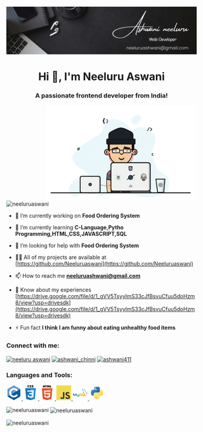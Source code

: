![logo](https://github.com/Neeluruaswani/Neeluruaswani/blob/main/aswani1.jpg?raw=true)
<h1 align="center">Hi 👋, I'm Neeluru Aswani</h1>
<h3 align="center">A passionate frontend developer from India!</h3>
<img align="right" alt="Coding"width="400" src="computer.gif">

<p align="left"> <img src="https://komarev.com/ghpvc/?username=neeluruaswani&label=Profile%20views&color=0e75b6&style=flat" alt="neeluruaswani" /> </p>

- 🔭 I’m currently working on **Food Ordering System**

- 🌱 I’m currently learning **C-Language,Pytho Programming,HTML,CSS,JAVASCRIPT,SQL**

- 🤝 I’m looking for help with **Food Ordering System**

- 👨‍💻 All of my projects are available at [https://github.com/Neeluruaswani](https://github.com/Neeluruaswani)

- 📫 How to reach me **neeluruashwani@gmail.com**

- 📄 Know about my experiences [https://drive.google.com/file/d/1_gVV5TsyyImS33cJfBsvuCfuu5doHzm8/view?usp=drivesdk](https://drive.google.com/file/d/1_gVV5TsyyImS33cJfBsvuCfuu5doHzm8/view?usp=drivesdk)

- ⚡ Fun fact **I think I am funny about eating unhealthy food items**

<h3 align="left">Connect with me:</h3>
<p align="left">
<a href="https://linkedin.com/in/neeluru aswani" target="blank"><img align="center" src="https://raw.githubusercontent.com/rahuldkjain/github-profile-readme-generator/master/src/images/icons/Social/linked-in-alt.svg" alt="neeluru aswani" height="30" width="40" /></a>
<a href="https://instagram.com/ashwani_chinni" target="blank"><img align="center" src="https://raw.githubusercontent.com/rahuldkjain/github-profile-readme-generator/master/src/images/icons/Social/instagram.svg" alt="ashwani_chinni" height="30" width="40" /></a>
<a href="https://www.codechef.com/users/ashwani411" target="blank"><img align="center" src="https://cdn.jsdelivr.net/npm/simple-icons@3.1.0/icons/codechef.svg" alt="ashwani411" height="30" width="40" /></a>
</p>

<h3 align="left">Languages and Tools:</h3>
<p align="left"> <a href="https://www.cprogramming.com/" target="_blank" rel="noreferrer"> <img src="https://raw.githubusercontent.com/devicons/devicon/master/icons/c/c-original.svg" alt="c" width="40" height="40"/> </a> <a href="https://www.w3schools.com/css/" target="_blank" rel="noreferrer"> <img src="https://raw.githubusercontent.com/devicons/devicon/master/icons/css3/css3-original-wordmark.svg" alt="css3" width="40" height="40"/> </a> <a href="https://www.w3.org/html/" target="_blank" rel="noreferrer"> <img src="https://raw.githubusercontent.com/devicons/devicon/master/icons/html5/html5-original-wordmark.svg" alt="html5" width="40" height="40"/> </a> <a href="https://developer.mozilla.org/en-US/docs/Web/JavaScript" target="_blank" rel="noreferrer"> <img src="https://raw.githubusercontent.com/devicons/devicon/master/icons/javascript/javascript-original.svg" alt="javascript" width="40" height="40"/> </a> <a href="https://www.mysql.com/" target="_blank" rel="noreferrer"> <img src="https://raw.githubusercontent.com/devicons/devicon/master/icons/mysql/mysql-original-wordmark.svg" alt="mysql" width="40" height="40"/> </a> <a href="https://www.python.org" target="_blank" rel="noreferrer"> <img src="https://raw.githubusercontent.com/devicons/devicon/master/icons/python/python-original.svg" alt="python" width="40" height="40"/> </a> </p>

<p><img align="left" src="https://github-readme-stats.vercel.app/api/top-langs?username=neeluruaswani&show_icons=true&locale=en&layout=compact" alt="neeluruaswani" /></p>

<p>&nbsp;<img align="center" src="https://github-readme-stats.vercel.app/api?username=neeluruaswani&show_icons=true&locale=en" alt="neeluruaswani" /></p>

<p><img align="center" src="https://github-readme-streak-stats.herokuapp.com/?user=neeluruaswani&" alt="neeluruaswani" /></p>
